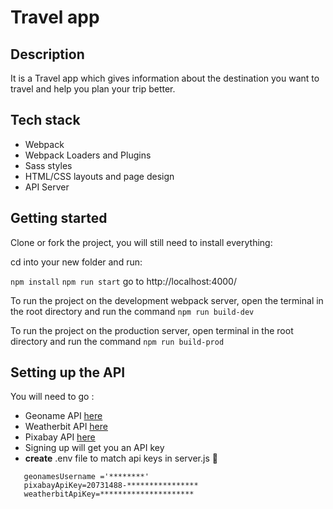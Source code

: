 # Travel app

## Description

It is a Travel app which gives information about the destination you want to travel and help you plan your trip better.

## Tech stack

-   Webpack
-   Webpack Loaders and Plugins
-   Sass styles
-   HTML/CSS layouts and page design
-   API Server

## Getting started

Clone or fork the project, you will still need to install everything:

cd into your new folder and run:

`npm install`
`npm run start`
go to http://localhost:4000/

To run the project on the development webpack server, open the terminal in the root directory and run the command
`npm run build-dev`

To run the project on the production server, open terminal in the root directory and run the command
`npm run build-prod`

## Setting up the API

You will need to go :

-   Geoname API [here](http://www.geonames.org/)
-   Weatherbit API [here](https://www.weatherbit.io/)
-   Pixabay API [here](https://pixabay.com/api/docs/)
-   Signing up will get you an API key
-   **create** .env file to match api keys in server.js :rocket:

```
   geonamesUsername ='********'
   pixabayApiKey=20731488-****************
   weatherbitApiKey=*********************

```
